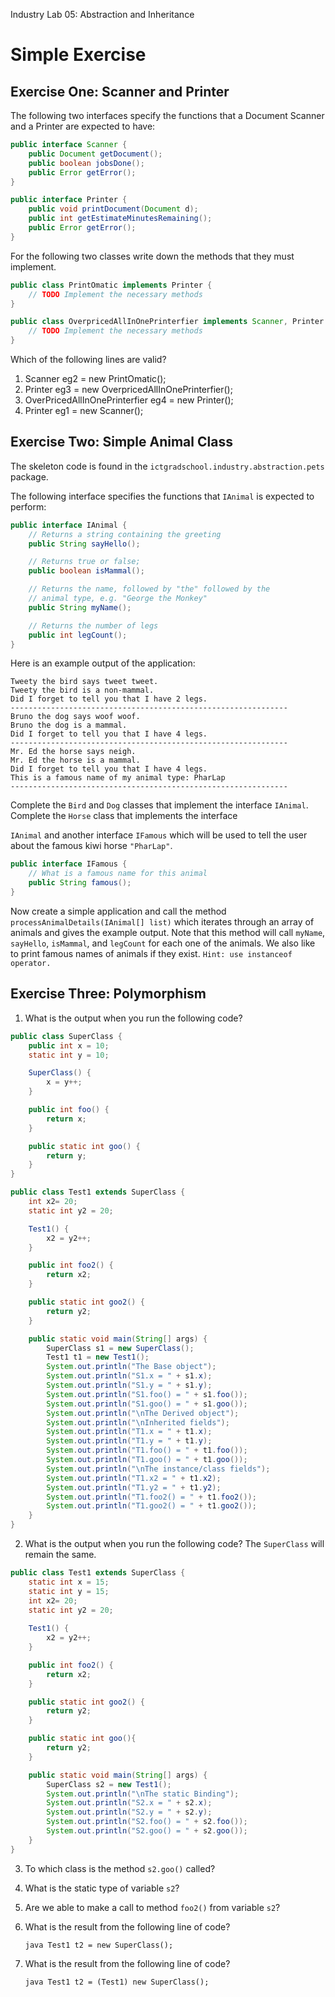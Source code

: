 Industry Lab 05: Abstraction and Inheritance

Simple Exercise 
==========
## Exercise One: Scanner and Printer
The following two interfaces specify the functions that a Document Scanner and a Printer are expected to have:

```java
public interface Scanner {
	public Document getDocument();
	public boolean jobsDone();
	public Error getError();
}
```
```java
public interface Printer {
	public void printDocument(Document d);
	public int getEstimateMinutesRemaining();
	public Error getError();
}
```

For the following two classes write down the methods that they must implement.

```java
public class PrintOmatic implements Printer {
	// TODO Implement the necessary methods
}
```
```java
public class OverpricedAllInOnePrinterfier implements Scanner, Printer {
	// TODO Implement the necessary methods
}
```

Which of the following lines are valid?
1. Scanner eg2 = new PrintOmatic();
2. Printer eg3 = new OverpricedAllInOnePrinterfier();
3. OverPricedAllInOnePrinterfier eg4 = new Printer();
4. Printer eg1 = new Scanner();

## Exercise Two: Simple Animal Class
The skeleton code is found in the `ictgradschool.industry.abstraction.pets` package.

The following interface specifies the functions that `IAnimal` is expected to perform:

```java
public interface IAnimal {
	// Returns a string containing the greeting
	public String sayHello(); 

	// Returns true or false;
	public boolean isMammal();

	// Returns the name, followed by "the" followed by the 
	// animal type, e.g. "George the Monkey"
	public String myName();

	// Returns the number of legs
	public int legCount();
}
```

Here is an example output of the application:

```text
Tweety the bird says tweet tweet.
Tweety the bird is a non-mammal.
Did I forget to tell you that I have 2 legs.
--------------------------------------------------------------
Bruno the dog says woof woof.
Bruno the dog is a mammal.
Did I forget to tell you that I have 4 legs.
--------------------------------------------------------------
Mr. Ed the horse says neigh.
Mr. Ed the horse is a mammal.
Did I forget to tell you that I have 4 legs.
This is a famous name of my animal type: PharLap
--------------------------------------------------------------
```

Complete the `Bird` and `Dog` classes that implement the interface `IAnimal`. Complete the `Horse` class that implements the interface 

`IAnimal` and another interface `IFamous` which will be used to tell the user about the famous kiwi horse `"PharLap"`.

```java
public interface IFamous {
	// What is a famous name for this animal
	public String famous(); 
}
```

Now create a simple application and call the method `processAnimalDetails(IAnimal[] list)` which iterates through an array of animals and gives the example output. Note that this method will call `myName`, `sayHello`, `isMammal`, and `legCount` for each one of the animals. We also like to print famous names of animals if they exist. `Hint: use instanceof operator.`

## Exercise Three: Polymorphism
1. What is the output when you run the following code?
```java
public class SuperClass { 
	public int x = 10; 
	static int y = 10; 

	SuperClass() { 
  		x = y++; 
	} 

	public int foo() { 
 		return x; 
	} 

	public static int goo() { 
 		return y; 
	} 
} 

public class Test1 extends SuperClass { 
	int x2= 20; 
	static int y2 = 20; 

	Test1() { 
 		x2 = y2++; 
	} 

	public int foo2() { 
 		return x2; 
	} 

	public static int goo2() {
 		return y2; 
	} 

	public static void main(String[] args) { 
 		SuperClass s1 = new SuperClass(); 
 		Test1 t1 = new Test1(); 
 		System.out.println("The Base object");  
 		System.out.println("S1.x = " + s1.x);  
 		System.out.println("S1.y = " + s1.y); 
 		System.out.println("S1.foo() = " + s1.foo()); 
 		System.out.println("S1.goo() = " + s1.goo());  
 		System.out.println("\nThe Derived object"); 
 	 	System.out.println("\nInherited fields");  
 		System.out.println("T1.x = " + t1.x); 
 		System.out.println("T1.y = " + t1.y); 
 		System.out.println("T1.foo() = " + t1.foo()); 
 		System.out.println("T1.goo() = " + t1.goo()); 
 		System.out.println("\nThe instance/class fields"); 
 		System.out.println("T1.x2 = " + t1.x2); 
 		System.out.println("T1.y2 = " + t1.y2); 
 		System.out.println("T1.foo2() = " + t1.foo2()); 
 		System.out.println("T1.goo2() = " + t1.goo2()); 
	} 
}
```
2. What is the output when you run the following code? The `SuperClass` will remain the same.
```java
public class Test1 extends SuperClass { 
 	static int x = 15; 
 	static int y = 15; 
 	int x2= 20; 
 	static int y2 = 20; 
 	
	Test1() { 
 		x2 = y2++; 
	} 

	public int foo2() { 
 		return x2; 
	} 

	public static int goo2() { 
 		return y2; 
	} 

	public static int goo(){ 
 		return y2; 
	} 

	public static void main(String[] args) { 
 		SuperClass s2 = new Test1(); 
 		System.out.println("\nThe static Binding"); 
 		System.out.println("S2.x = " + s2.x); 
 		System.out.println("S2.y = " + s2.y); 
 		System.out.println("S2.foo() = " + s2.foo()); 
 		System.out.println("S2.goo() = " + s2.goo()); 
	} 
}
```
3. To which class is the method `s2.goo()` called?

4. What is the static type of variable `s2`?

5. Are we able to make a call to method `foo2()` from variable `s2`?

6. What is the result from the following line of code?

    ```java Test1 t2 = new SuperClass();```

7. What is the result from the following line of code?

    ```java Test1 t2 = (Test1) new SuperClass();```

